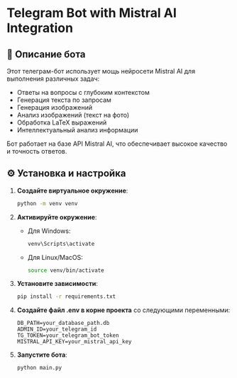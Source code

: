 # Telegram Bot with Mistral AI Integration

## 🤖 Описание бота

Этот телеграм-бот использует мощь нейросети Mistral AI для выполнения различных задач:
- Ответы на вопросы с глубоким контекстом
- Генерация текста по запросам
- Генерация изображений
- Анализ изображений (текст на фото)
- Обработка LaTeX выражений
- Интеллектуальный анализ информации

Бот работает на базе API Mistral AI, что обеспечивает высокое качество и точность ответов.

## ⚙️ Установка и настройка

1. **Создайте виртуальное окружение**:
   ```bash
   python -m venv venv
   ```

2. **Активируйте окружение**:
   - Для Windows:
     ```bash
     venv\Scripts\activate
     ```
   - Для Linux/MacOS:
     ```bash
     source venv/bin/activate
     ```

3. **Установите зависимости**:
   ```bash
   pip install -r requirements.txt
   ```

4. **Создайте файл .env в корне проекта** со следующими переменными:
   ```
   DB_PATH=your_database_path.db
   ADMIN_ID=your_telegram_id
   TG_TOKEN=your_telegram_bot_token
   MISTRAL_API_KEY=your_mistral_api_key
   ```

5. **Запустите бота**:
   ```bash
   python main.py
   ```
